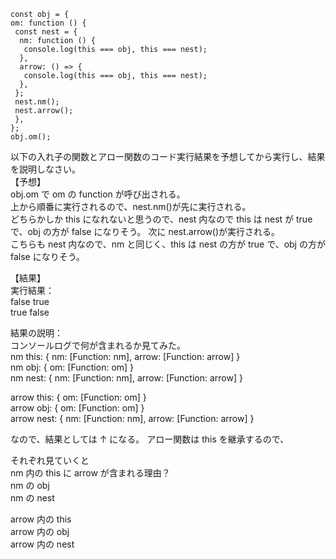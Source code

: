 ```
const obj = {
om: function () {
 const nest = {
  nm: function () {
   console.log(this === obj, this === nest);
  },
  arrow: () => {
   console.log(this === obj, this === nest);
  },
 };
 nest.nm();
 nest.arrow();
 },
};
obj.om();
```

以下の入れ子の関数とアロー関数のコード実行結果を予想してから実行し、結果を説明しなさい。  
【予想】  
obj.om で om の function が呼び出される。  
上から順番に実行されるので、nest.nm()が先に実行される。  
どちらかしか this になれないと思うので、nest 内なので this は nest が true で、obj の方が false になりそう。
次に nest.arrow()が実行される。  
こちらも nest 内なので、nm と同じく、this は nest の方が true で、obj の方が false になりそう。

【結果】  
実行結果：  
false true  
true false

結果の説明：  
コンソールログで何が含まれるか見てみた。  
nm this: { nm: [Function: nm], arrow: [Function: arrow] }  
nm obj: { om: [Function: om] }  
nm nest: { nm: [Function: nm], arrow: [Function: arrow] }

arrow this: { om: [Function: om] }  
arrow obj: { om: [Function: om] }  
arrow nest: { nm: [Function: nm], arrow: [Function: arrow] }

なので、結果としては ↑ になる。
アロー関数は this を継承するので、

それぞれ見ていくと  
nm 内の this に arrow が含まれる理由？  
nm の obj  
nm の nest

arrow 内の this  
arrow 内の obj  
arrow 内の nest
